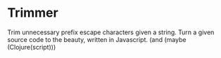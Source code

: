 # Trimmer
Trim unnecessary prefix escape characters given a string. Turn a given source code to the beauty, written in Javascript. (and (maybe (Clojure(script)))
